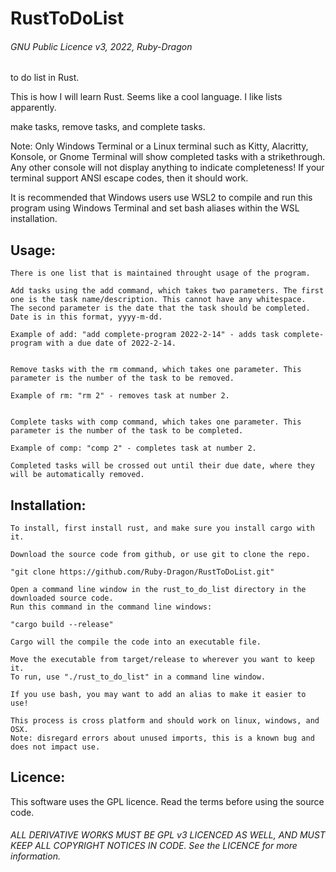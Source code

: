 # RustToDoList

###### GNU Public Licence v3, 2022, Ruby-Dragon

to do list in Rust.

This is how I will learn Rust. Seems like a cool
language. I like lists apparently.

make tasks, remove tasks, and complete tasks.

Note: Only Windows Terminal or a Linux terminal such as Kitty, Alacritty, Konsole, or Gnome Terminal will show completed tasks with a strikethrough. Any other console will not display anything to indicate completeness! If your terminal support ANSI escape codes, then it should work.

It is recommended that Windows users use WSL2 to compile and run this program using Windows Terminal and set bash aliases within the WSL installation.

## Usage:

	There is one list that is maintained throught usage of the program.
	
	Add tasks using the add command, which takes two parameters. The first one is the task name/description. This cannot have any whitespace.
	The second parameter is the date that the task should be completed. Date is in this format, yyyy-m-dd.

	Example of add: "add complete-program 2022-2-14" - adds task complete-program with a due date of 2022-2-14.


	Remove tasks with the rm command, which takes one parameter. This parameter is the number of the task to be removed.

	Example of rm: "rm 2" - removes task at number 2.


	Complete tasks with comp command, which takes one parameter. This parameter is the number of the task to be completed.

	Example of comp: "comp 2" - completes task at number 2.

	Completed tasks will be crossed out until their due date, where they will be automatically removed.

## Installation:

	To install, first install rust, and make sure you install cargo with it.

	Download the source code from github, or use git to clone the repo.

	"git clone https://github.com/Ruby-Dragon/RustToDoList.git"

	Open a command line window in the rust_to_do_list directory in the downloaded source code.
	Run this command in the command line windows:

	"cargo build --release"

	Cargo will the compile the code into an executable file.

	Move the executable from target/release to wherever you want to keep it.
	To run, use "./rust_to_do_list" in a command line window.

	If you use bash, you may want to add an alias to make it easier to use!

	This process is cross platform and should work on linux, windows, and OSX.
	Note: disregard errors about unused imports, this is a known bug and does not impact use.

## Licence:

This software uses the GPL licence. Read the terms before using the source code.

###### ALL DERIVATIVE WORKS MUST BE GPL v3 LICENCED AS WELL, AND MUST KEEP ALL COPYRIGHT NOTICES IN CODE. See the LICENCE for more information.
